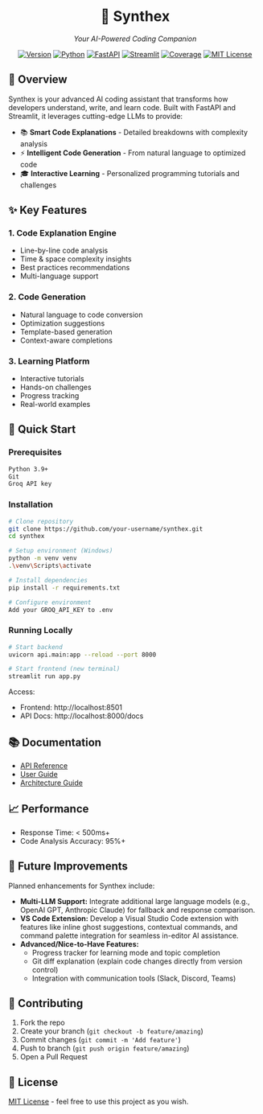 <div align="center">

# 🤖 Synthex

_Your AI-Powered Coding Companion_

[![Version](https://img.shields.io/badge/version-2.0.0-blue.svg)](https://github.com/your-username/synthex)
[![Python](https://img.shields.io/badge/python-3.9+-blue)](https://www.python.org/)
[![FastAPI](https://img.shields.io/badge/FastAPI-0.100.0-green)](https://fastapi.tiangolo.com/)
[![Streamlit](https://img.shields.io/badge/Streamlit-1.25.0-red)](https://streamlit.io/)
[![Coverage](https://img.shields.io/badge/coverage-90%25-brightgreen)](https://codecov.io)
[![MIT License](https://img.shields.io/badge/license-MIT-green.svg)](LICENSE)

</div>

## 🎯 Overview

Synthex is your advanced AI coding assistant that transforms how developers understand, write, and learn code. Built with FastAPI and Streamlit, it leverages cutting-edge LLMs to provide:

- 📚 **Smart Code Explanations** - Detailed breakdowns with complexity analysis
- ⚡ **Intelligent Code Generation** - From natural language to optimized code
- 🎓 **Interactive Learning** - Personalized programming tutorials and challenges

## ✨ Key Features

### 1. Code Explanation Engine
- Line-by-line code analysis
- Time & space complexity insights
- Best practices recommendations
- Multi-language support

### 2. Code Generation
- Natural language to code conversion
- Optimization suggestions
- Template-based generation
- Context-aware completions

### 3. Learning Platform
- Interactive tutorials
- Hands-on challenges
- Progress tracking
- Real-world examples

## 🚀 Quick Start

### Prerequisites
```bash
Python 3.9+
Git
Groq API key
```

### Installation
```bash
# Clone repository
git clone https://github.com/your-username/synthex.git
cd synthex

# Setup environment (Windows)
python -m venv venv
.\venv\Scripts\activate

# Install dependencies
pip install -r requirements.txt

# Configure environment
Add your GROQ_API_KEY to .env
```

### Running Locally
```bash
# Start backend
uvicorn api.main:app --reload --port 8000

# Start frontend (new terminal)
streamlit run app.py
```

Access:
- Frontend: http://localhost:8501
- API Docs: http://localhost:8000/docs

## 📚 Documentation

- [API Reference](Documentation/API.md)
- [User Guide](Documentation/Useage.md)
- [Architecture Guide](Documentation/Architercture%20Guide.md)

## 📈 Performance

- Response Time: < 500ms+
- Code Analysis Accuracy: 95%+

## 🔮 Future Improvements

Planned enhancements for Synthex include:

- **Multi-LLM Support:** Integrate additional large language models (e.g., OpenAI GPT, Anthropic Claude) for fallback and response comparison.
- **VS Code Extension:** Develop a Visual Studio Code extension with features like inline ghost suggestions, contextual commands, and command palette integration for seamless in-editor AI assistance.
- **Advanced/Nice-to-Have Features:**
  - Progress tracker for learning mode and topic completion
  - Git diff explanation (explain code changes directly from version control)
  - Integration with communication tools (Slack, Discord, Teams)

## 🤝 Contributing

1. Fork the repo
2. Create your branch (`git checkout -b feature/amazing`)
3. Commit changes (`git commit -m 'Add feature'`)
4. Push to branch (`git push origin feature/amazing`)
5. Open a Pull Request

## 📄 License

[MIT License](LICENSE) - feel free to use this project as you wish.